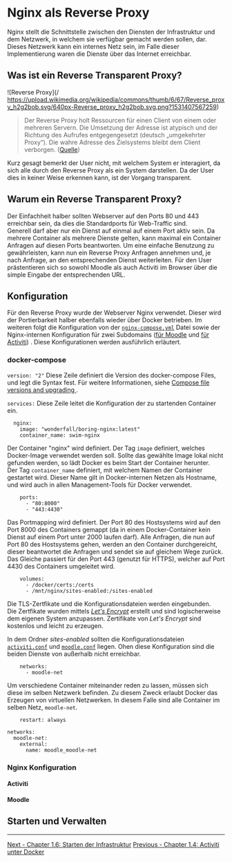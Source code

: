 # Nginx als Reverse Proxy

Nginx stellt die Schnittstelle zwischen den Diensten der Infrastruktur und dem Netzwerk, in welchem sie verfügbar gemacht werden sollen, dar. Dieses Netzwerk kann ein internes Netz sein, im Falle dieser Implementierung waren die Dienste über das Internet erreichbar. 

## Was ist ein Reverse Transparent Proxy?

![Reverse Proxy](/ https://upload.wikimedia.org/wikipedia/commons/thumb/6/67/Reverse_proxy_h2g2bob.svg/640px-Reverse_proxy_h2g2bob.svg.png?1531407567259)

> Der Reverse Proxy holt Ressourcen für einen Client von einem oder mehreren Servern. Die Umsetzung der Adresse ist atypisch und der Richtung des Aufrufes entgegengesetzt (deutsch „umgekehrter Proxy“). Die wahre Adresse des Zielsystems bleibt dem Client verborgen. ([Quelle](https://www.wikiwand.com/de/Reverse_Proxy))

Kurz gesagt bemerkt der User nicht, mit welchem System er interagiert, da sich alle durch den Reverse Proxy als ein System darstellen. Da der User dies in keiner Weise erkennen kann, ist der Vorgang transparent.

## Warum ein Reverse Transparent Proxy?

Der Einfachheit halber sollten Webserver auf den Ports 80 und 443 erreichbar sein, da dies die Standardports für Web-Traffic sind.  
Generell darf aber nur ein Dienst auf einmal auf einem Port aktiv sein. Da mehrere Container als mehrere Dienste gelten, kann maximal ein Container Anfragen auf diesen Ports beantworten. Um eine einfache Benutzung zu gewährleisten, kann nun ein Reverse Proxy Anfragen annehmen und, je nach Anfrage, an den entsprechenden Dienst weiterleiten.
Für den User prästentieren sich so sowohl Moodle als auch Activiti im Browser über die simple Eingabe der entsprechenden URL. 

## Konfiguration

Für den Reverse Proxy wurde der Webserver Nginx verwendet. Dieser wird der Portierbarkeit halber ebenfalls wieder über Docker betrieben. Im weiteren folgt die Konfiguration von der [`nginx-compose.yml`](docker-compose/nginx-compose.yml) Datei sowie der Nginx-internen Konfiguration für zwei Subdomains ([für Moodle]() und [für Activiti]()) . Diese Konfigurationen werden ausführlich erläutert.

### docker-compose

`version: "2"`
Diese Zeile definiert die Version des docker-compose Files, und legt die Syntax fest. Für weitere Informationen, siehe [Compose file versions and upgrading
](https://docs.docker.com/compose/compose-file/compose-versioning/).

`services:`
Diese Zeile leitet die Konfiguration der zu startenden Container ein.

```
  nginx:
    image: "wonderfall/boring-nginx:latest"
    container_name: swim-nginx
```
Der Container "nginx" wird definiert. Der Tag `image` definiert, welches Docker-Image verwendet werden soll. Sollte das gewählte Image lokal nicht gefunden werden, so lädt Docker es beim Start der Container herunter.  
Der Tag `container_name` definiert, mit welchem Namen der Container gestartet wird. Dieser Name gilt in Docker-internen Netzen als Hostname, und wird auch in allen Management-Tools für Docker verwendet.

```
    ports:
      - "80:8000"
      - "443:4430"
```
Das Portmapping wird definiert. Der Port 80 des Hostsystems wird auf den Port 8000 des Containers gemappt (da in einem Docker-Container kein Dienst auf einem Port unter 2000 laufen darf). Alle Anfragen, die nun auf Port 80 des Hostsystems gehen, werden an den Container durchgereicht, dieser beantwortet die Anfragen und sendet sie auf gleichem Wege zurück.  
Das Gleiche passiert für den Port 443 (genutzt für HTTPS), welcher auf Port 4430 des Containers umgeleitet wird.

```
    volumes:
      - /docker/certs:/certs
      - /mnt/nginx/sites-enabled:/sites-enabled
```
Die TLS-Zertfikate und die Konfigurationsdateien werden eingebunden.  
Die Zertfikate wurden mittels [*Let's Encrypt*](https://letsencrypt.org/) erstellt und sind logischerweise dem eigenen System anzupassen. Zertifikate von *Let's Encrypt* sind kostenlos und leicht zu erzeugen.  

In dem Ordner *sites-enabled* sollten die Konfigurationsdateien [`activiti.conf`](docker-compose/Nginx/activiti.conf) und [`moodle.conf`](docker-compose/Nginx/moodle.conf) liegen. Ohen diese Konfiguration sind die beiden Dienste von außerhalb nicht erreichbar.

```
    networks:
      - moodle-net
```
Um verschiedene Container miteinander reden zu lassen, müssen sich diese im selben Netzwerk befinden. Zu diesem Zweck erlaubt Docker das Erzeugen von virtuellen Netzwerken. In diesem Falle sind alle Container im selben Netz, `moodle-net`.

```
    restart: always
```

```
networks:
  moodle-net:
    external:
      name: moodle_moodle-net
```

### Nginx Konfiguration

#### Activiti

#### Moodle

## Starten und Verwalten




*****************

[Next - Chapter 1.6: Starten der Infrastruktur](starten-der-infrastruktur.md)
[Previous - Chapter 1.4: Activiti unter Docker](activiti-unter-docker.md)